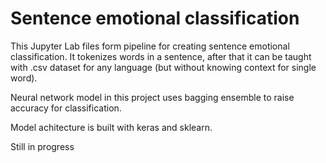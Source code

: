 # Sentence emotional classification

This Jupyter Lab files form pipeline for creating sentence emotional classification. It tokenizes words in a sentence, after that it can be taught with .csv dataset for any language (but without knowing context for single word).

Neural network model in this project uses bagging ensemble to raise accuracy for classification.

Model achitecture is built with keras and sklearn.

Still in progress
